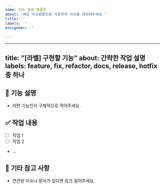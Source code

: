 ```yaml
---
name: 이슈 생성 탬플릿
about: '해당 이슈탬플릿을 사용하여 이슈를 생성해주세요 '
title: ''
labels: ''
assignees: ''

---
```


---
title: "[라벨] 구현할 기능"
about: 간략한 작업 설명
labels: feature, fix, refactor, docs, release, hotfix 중 하나
---

## 📌 기능 설명
- 어떤 기능인지 구체적으로 적어주세요.

## ✅ 작업 내용
- [ ] 작업 1
- [ ] 작업 2
- ...

## 💬 기타 참고 사항
- 연관된 이슈나 문서가 있다면 링크 걸어주세요.

